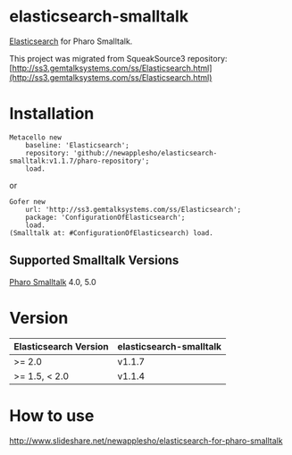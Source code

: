 # elasticsearch-smalltalk
[Elasticsearch](https://www.elastic.co/products/elasticsearch) for Pharo Smalltalk.

This project was migrated from SqueakSource3 repository: [http://ss3.gemtalksystems.com/ss/Elasticsearch.html](http://ss3.gemtalksystems.com/ss/Elasticsearch.html)


# Installation

```smalltalk
Metacello new
    baseline: 'Elasticsearch';
    repository: 'github://newapplesho/elasticsearch-smalltalk:v1.1.7/pharo-repository';
    load.
```

or


```smalltalk
Gofer new
    url: 'http://ss3.gemtalksystems.com/ss/Elasticsearch';
    package: 'ConfigurationOfElasticsearch';
	load.
(Smalltalk at: #ConfigurationOfElasticsearch) load.
```

## Supported Smalltalk Versions
[Pharo Smalltalk](http://pharo.org/) 4.0, 5.0

# Version

| Elasticsearch Version | elasticsearch-smalltalk  |
| --------------------- | ------------------------ |
| >= 2.0                | v1.1.7                   |
| >= 1.5, < 2.0         | v1.1.4                   |

# How to use
http://www.slideshare.net/newapplesho/elasticsearch-for-pharo-smalltalk
